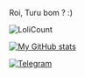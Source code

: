 Roi, Turu bom ? :)

![LoliCount](https://count.getloli.com/get/@GiovanYCringe?theme=rule34)

[![My GitHub stats](https://github-readme-stats-git-masterrstaa-rickstaa.vercel.app/api?username=GiovanYCringe&show_icons=true&theme=github_dark&hide_border=true)](https://github.com/GiovanYCringe)

[![Telegram](https://img.shields.io/badge/Telegram-2CA5E0?style=for-the-badge&logo=telegram&logoColor=white/)](https://t.me/GiovanYCringe)
